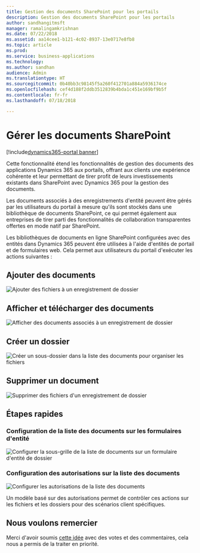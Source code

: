 ```yaml
---
title: Gestion des documents SharePoint pour les portails
description: Gestion des documents SharePoint pour les portails
author: sandhangitmsft
manager: ramalingamkrishnan
ms.date: 07/22/2018
ms.assetid: aa14cee1-b121-4c02-8937-13e0717e8fb8
ms.topic: article
ms.prod: 
ms.service: business-applications
ms.technology: 
ms.author: sandhan
audience: Admin
ms.translationtype: HT
ms.sourcegitcommit: 0b40bb3c98145f5a260f412701a884a5936174ce
ms.openlocfilehash: cef4d188f2ddb3512839b4bda1c451e169bf9b5f
ms.contentlocale: fr-fr
ms.lasthandoff: 07/18/2018

---
```

#  <a name="manage-sharepoint-documents"></a>Gérer les documents SharePoint

[!include[dynamics365-portal banner](../../includes/dynamics365-portal.md)]




Cette fonctionnalité étend les fonctionnalités de gestion des documents des applications Dynamics 365 aux portails, offrant aux clients une expérience cohérente et leur permettant de tirer profit de leurs investissements existants dans SharePoint avec Dynamics 365 pour la gestion des documents.

Les documents associés à des enregistrements d'entité peuvent être gérés par les utilisateurs du portail à mesure qu'ils sont stockés dans une bibliothèque de documents SharePoint, ce qui permet également aux entreprises de tirer parti des fonctionnalités de collaboration transparentes offertes en mode natif par SharePoint.

Les bibliothèques de documents en ligne SharePoint configurées avec des entités dans Dynamics 365 peuvent être utilisées à l'aide d'entités de portail et de formulaires web. Cela permet aux utilisateurs du portail d'exécuter les actions suivantes :

## <a name="add-documents"></a>Ajouter des documents

![Ajouter des fichiers à un enregistrement de dossier](media/SP_Portal_Add_Files.png "Ajouter des fichiers à un enregistrement de dossier")

## <a name="view-and-download-documents"></a>Afficher et télécharger des documents

![Afficher des documents associés à un enregistrement de dossier](media/SP_Portal_View_Files.png "Afficher des documents associés à un enregistrement de dossier") 

## <a name="create-folder"></a>Créer un dossier

![Créer un sous-dossier dans la liste des documents pour organiser les fichiers](media/SP_Portal_Create_Folder.png "Créer un sous-dossier dans la liste des documents pour organiser les fichiers")

## <a name="delete-document"></a>Supprimer un document

![Supprimer des fichiers d'un enregistrement de dossier](media/SP_Portal_Delete_File.png "Supprimer des fichiers d'un enregistrement de dossier")

<!--
### Who uses this feature
This feature is intended for portal end users, allowing them access to SharePoint documents from portal web pages.
Portal administrators customize the form to display document lists on a portal. Entity permission configuration is used to control actions available to portal end users on files and folders.
### Setup required
This feature requires that document management is set up for [Dynamics 365 with SharePoint Online](https://go.microsoft.com/fwlink/p/?linkid=859386).
-->

## <a name="quick-steps"></a>Étapes rapides

### <a name="configuring-document-list-on-entity-forms"></a>Configuration de la liste des documents sur les formulaires d'entité

![Configurer la sous-grille de la liste de documents sur un formulaire d'entité de dossier](media/SP_Portal_configure_entity_form_doc_location.png "Configuration de la sous-grille d'emplacements de document")

### <a name="configuring-permissions-on-document-list"></a>Configuration des autorisations sur la liste des documents

![Configurer les autorisations de la liste des documents](media/SP_Portal_configure_doc_permissions.png "Configurer les autorisations de la liste des documents")

Un modèle basé sur des autorisations permet de contrôler ces actions sur les fichiers et les dossiers pour des scénarios client spécifiques.

<!--
## Status
### Development status
Generally available
#### Target timeframe
October 2018
### Availability
Cloud
### Regional availability
Global
-->

## <a name="wed-like-to-thank"></a>Nous voulons remercier

Merci d'avoir soumis [cette idée](https://experience.dynamics.com/ideas/idea/?ideaid=d3398770-f9ac-e611-80c2-00155d4616d6) avec des votes et des commentaires, cela nous a permis de la traiter en priorité.


